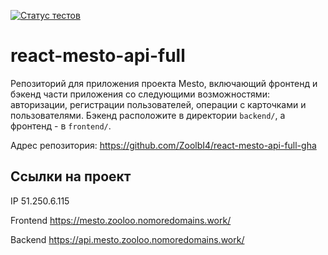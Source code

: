 [![Статус тестов](../../actions/workflows/tests.yml/badge.svg)](../../actions/workflows/tests.yml)

# react-mesto-api-full
Репозиторий для приложения проекта Mesto, включающий фронтенд и бэкенд части приложения со следующими возможностями: авторизации, регистрации пользователей, операции с карточками и пользователями. Бэкенд расположите в директории `backend/`, а фронтенд - в `frontend/`. 
  

Адрес репозитория: https://github.com/ZoolbI4/react-mesto-api-full-gha

## Ссылки на проект

IP 51.250.6.115

Frontend https://mesto.zooloo.nomoredomains.work/

Backend https://api.mesto.zooloo.nomoredomains.work/
